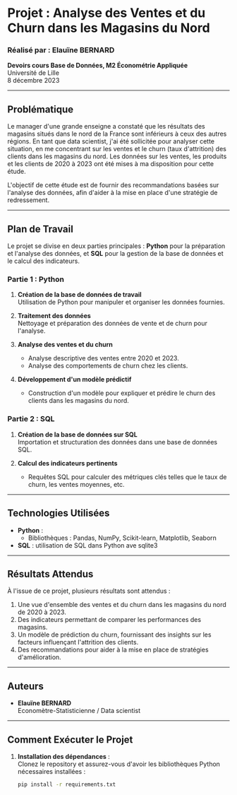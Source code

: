 # Projet : Analyse des Ventes et du Churn dans les Magasins du Nord

### Réalisé par : Elauïne BERNARD  
**Devoirs cours Base de Données, M2 Économétrie Appliquée**  
Université de Lille  
8 décembre 2023  

---

## Problématique

Le manager d'une grande enseigne a constaté que les résultats des magasins situés dans le nord de la France sont inférieurs à ceux des autres régions. En tant que data scientist, j'ai été sollicitée pour analyser cette situation, en me concentrant sur les ventes et le churn (taux d'attrition) des clients dans les magasins du nord. Les données sur les ventes, les produits et les clients de 2020 à 2023 ont été mises à ma disposition pour cette étude.

L'objectif de cette étude est de fournir des recommandations basées sur l'analyse des données, afin d'aider à la mise en place d'une stratégie de redressement.

---

## Plan de Travail

Le projet se divise en deux parties principales : **Python** pour la préparation et l'analyse des données, et **SQL** pour la gestion de la base de données et le calcul des indicateurs.

### Partie 1 : Python

1. **Création de la base de données de travail**  
   Utilisation de Python pour manipuler et organiser les données fournies.

2. **Traitement des données**  
   Nettoyage et préparation des données de vente et de churn pour l'analyse.

3. **Analyse des ventes et du churn**  
   - Analyse descriptive des ventes entre 2020 et 2023.
   - Analyse des comportements de churn chez les clients.

4. **Développement d'un modèle prédictif**  
   - Construction d'un modèle pour expliquer et prédire le churn des clients dans les magasins du nord.

### Partie 2 : SQL

1. **Création de la base de données sur SQL**  
   Importation et structuration des données dans une base de données SQL.

2. **Calcul des indicateurs pertinents**  
   - Requêtes SQL pour calculer des métriques clés telles que le taux de churn, les ventes moyennes, etc.

---

## Technologies Utilisées

- **Python** : 
  - Bibliothèques : Pandas, NumPy, Scikit-learn, Matplotlib, Seaborn
- **SQL** : utilisation de SQL dans Python ave sqlite3 

---

## Résultats Attendus

À l'issue de ce projet, plusieurs résultats sont attendus :
1. Une vue d'ensemble des ventes et du churn dans les magasins du nord de 2020 à 2023.
2. Des indicateurs permettant de comparer les performances des magasins.
3. Un modèle de prédiction du churn, fournissant des insights sur les facteurs influençant l'attrition des clients.
4. Des recommandations pour aider à la mise en place de stratégies d'amélioration.

---

## Auteurs

- **Elauïne BERNARD**  
  Economètre-Statisticienne / Data scientist 

---

## Comment Exécuter le Projet

1. **Installation des dépendances** :  
   Clonez le repository et assurez-vous d'avoir les bibliothèques Python nécessaires installées :
   ```bash
   pip install -r requirements.txt
